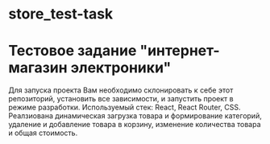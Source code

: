 # store_test-task

# Тестовое задание "интернет-магазин электроники"

Для запуска проекта Вам необходимо склонировать к себе этот репозиторий, установить все зависимости, и запустить проект в режиме разработки. 
Используемый стек: React, React Router, CSS. Реалзиована динамическая загрузка товара и формирование категорий, удаление и добавление товара в корзину, изменение количества товара и общая стоимость.
